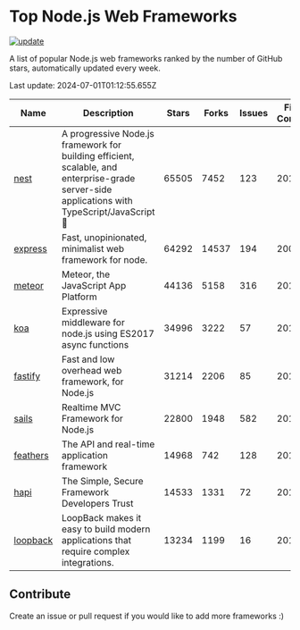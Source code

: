 # Top Node.js Web Frameworks

[![update](https://github.com/sunnysid3up/nodejs-web-frameworks/actions/workflows/update.yml/badge.svg)](https://github.com/sunnysid3up/nodejs-web-frameworks/actions/workflows/update.yml)

A list of popular Node.js web frameworks ranked by the number of GitHub stars, automatically updated every week.

Last update: 2024-07-01T01:12:55.655Z

| Name          | Description          | Stars                     | Forks          | Issues               | First Commit        | Last Commit         | Language          |
|---------------|----------------------|---------------------------|----------------|----------------------|---------------------|---------------------|-------------------|
| [nest](https://github.com/nestjs/nest) | A progressive Node.js framework for building efficient, scalable, and enterprise-grade server-side applications with TypeScript/JavaScript 🚀 | 65505 | 7452 | 123 | 2017 | 2024-06-30 | TS |
| [express](https://github.com/expressjs/express) | Fast, unopinionated, minimalist web framework for node. | 64292 | 14537 | 194 | 2009 | 2024-06-30 | JS |
| [meteor](https://github.com/meteor/meteor) | Meteor, the JavaScript App Platform | 44136 | 5158 | 316 | 2012 | 2024-06-30 | JS |
| [koa](https://github.com/koajs/koa) | Expressive middleware for node.js using ES2017 async functions | 34996 | 3222 | 57 | 2013 | 2024-06-30 | JS |
| [fastify](https://github.com/fastify/fastify) | Fast and low overhead web framework, for Node.js | 31214 | 2206 | 85 | 2016 | 2024-06-30 | JS |
| [sails](https://github.com/balderdashy/sails) | Realtime MVC Framework for Node.js | 22800 | 1948 | 582 | 2012 | 2024-06-30 | JS |
| [feathers](https://github.com/feathersjs/feathers) | The API and real-time application framework | 14968 | 742 | 128 | 2011 | 2024-06-30 | TS |
| [hapi](https://github.com/hapijs/hapi) | The Simple, Secure Framework Developers Trust | 14533 | 1331 | 72 | 2011 | 2024-06-29 | JS |
| [loopback](https://github.com/strongloop/loopback) | LoopBack makes it easy to build modern applications that require complex integrations. | 13234 | 1199 | 16 | 2013 | 2024-06-30 | JS |

## Contribute 

Create an issue or pull request if you would like to add more frameworks :)